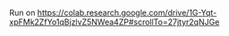 Run on https://colab.research.google.com/drive/1G-Yqt-xpFMk2ZfYo1qBjzlvZ5NWea4ZP#scrollTo=27jtyr2qNJGe
